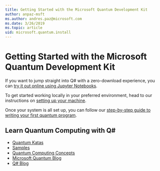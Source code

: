 ```yaml
---
title: Getting Started with the Microsoft Quantum Development Kit
author: anpaz-msft
ms.author: andres.paz@microsoft.com 
ms.date: 3/26/2019
ms.topic: article
uid: microsoft.quantum.install
---
```


# Getting Started with the Microsoft Quantum Development Kit #

If you want to jump straight into Q# with a zero-download experience, you can [try it out online using Jupyter Notebooks](xref:microsoft.quantum.install.tryqonline).
 
To get started working locally in your preferred environment, head to our instructions on [setting up your machine](xref:microsoft.quantum.install.setup). 
 
Once your system is all set up, you can follow our [step-by-step guide to writing your first quantum program](xref:microsoft.quantum.write-program).


## Learn Quantum Computing with Q# ##

* [Quantum Katas](https://github.com/Microsoft/QuantumKatas)
* [Samples](https://github.com/Microsoft/Quantum)
* [Quantum Computing Concepts](xref:microsoft.quantum.concepts.intro)
* [Microsoft Quantum Blog](https://cloudblogs.microsoft.com/quantum/?ext)
* [Q# Blog](https://devblogs.microsoft.com/qsharp/)


